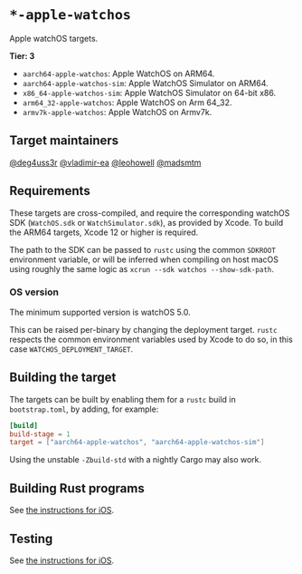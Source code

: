 # `*-apple-watchos`

Apple watchOS targets.

**Tier: 3**

- `aarch64-apple-watchos`: Apple WatchOS on ARM64.
- `aarch64-apple-watchos-sim`: Apple WatchOS Simulator on ARM64.
- `x86_64-apple-watchos-sim`: Apple WatchOS Simulator on 64-bit x86.
- `arm64_32-apple-watchos`: Apple WatchOS on Arm 64_32.
- `armv7k-apple-watchos`: Apple WatchOS on Armv7k.

## Target maintainers

[@deg4uss3r](https://github.com/deg4uss3r)
[@vladimir-ea](https://github.com/vladimir-ea)
[@leohowell](https://github.com/leohowell)
[@madsmtm](https://github.com/madsmtm)

## Requirements

These targets are cross-compiled, and require the corresponding watchOS SDK
(`WatchOS.sdk` or `WatchSimulator.sdk`), as provided by Xcode. To build the
ARM64 targets, Xcode 12 or higher is required.

The path to the SDK can be passed to `rustc` using the common `SDKROOT`
environment variable, or will be inferred when compiling on host macOS using
roughly the same logic as `xcrun --sdk watchos --show-sdk-path`.

### OS version

The minimum supported version is watchOS 5.0.

This can be raised per-binary by changing the deployment target. `rustc`
respects the common environment variables used by Xcode to do so, in this
case `WATCHOS_DEPLOYMENT_TARGET`.

## Building the target

The targets can be built by enabling them for a `rustc` build in
`bootstrap.toml`, by adding, for example:

```toml
[build]
build-stage = 1
target = ["aarch64-apple-watchos", "aarch64-apple-watchos-sim"]
```

Using the unstable `-Zbuild-std` with a nightly Cargo may also work.

## Building Rust programs

See [the instructions for iOS](./apple-ios.md#building-rust-programs).

## Testing

See [the instructions for iOS](./apple-ios.md#testing).
